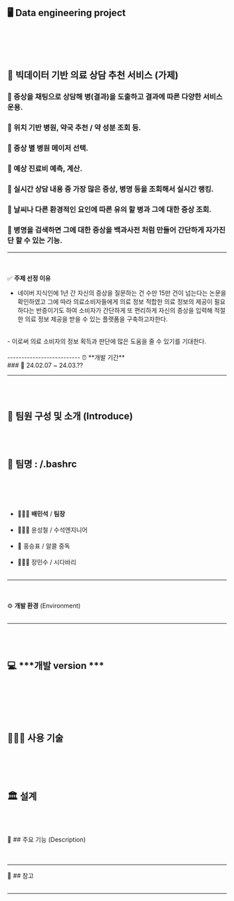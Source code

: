 🖥️ **Data engineering project**
<br><br>
-------------------------
<br><br>
## 📕 빅데이터 기반 의료 상담 추천 서비스 (가제)
### 📗 증상을 채팅으로 상담해 병(결과)을 도출하고 결과에 따른 다양한 서비스 운용.
### 📗 위치 기반 병원, 약국 추천 / 약 성분 조회 등.
### 📗 증상 별 병원 메이저 선택. 
### 📗 예상 진료비 예측, 계산.
### 📗 실시간 상담 내용 중 가장 많은 증상, 병명 등을 조회해서 실시간 랭킹.
### 📗 날씨나 다른 환경적인 요인에 따른 유의 할 병과 그에 대한 증상 조회.
### 📗 병명을 검색하면 그에 대한 증상을 백과사전 처럼 만들어 간단하게 자가진단 할 수 있는 기능.
-------------------------
<br><br>
✅ **주제 선정 이유**
- 네이버 지식인에 1년 간 자신의 증상을 질문하는 건 수만 15만 건이 넘는다는 논문을 확인하였고 그에 따라 의료소비자들에게 의료 정보 적합한 의료 정보의 제공이 필요하다는 반증이기도 하여 소비자가 간단하게 또 편리하게 자신의 증상을 입력해 적절한 의료 정보 제공을 받을 수 있는 플랫폼을 구축하고자한다.
<br>
- 이로써 의료 소비자의 정보 획득과 판단에 많은 도움을 줄 수 있기를 기대한다. 
<br><br>
--------------------------
⏰ **개발 기간**
<br>
### 📅 24.02.07 ~ 24.03.??

--------------------------
<br><br>
## 👥 **팀원** 구성 및 소개 (Introduce)
<br><br>
👭 **팀명** : /.bashrc
<br><br>
---------------------------
<br><br>
- 🤷🏻‍♂️  **배민석** / **팀장** 
<br><br>
- 💁🏻‍♂️ 윤성철 / 수석엔지니어
<br><br>
- 🍺 홍승표 / 알콜 중독
<br><br>
- 💇🏻‍♂️ 장민수 / 시다바리
<br><br>
-------------------------
<br><br>
⚙️ **개발 환경** (Environment)
<br><br>

-------------------------
<br><br>
💻 ***개발 version ***
<br><br><br>
---------------------------
<br><br>
👨🏻‍💻 **사용 기술** 
<br><br>
---------------------------
<br><br>
🏛️ **설계**
<br><br><br>
---------------------------

📌 ## 주요 기능 (Description)
<br><br><br>

---------------------------
🔗  ## 참고 
<br><br>

---------------------------




